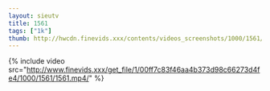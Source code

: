 ```yaml
--- 
layout: sieutv
title: 1561
tags: ["1k"]
thumb: http://hwcdn.finevids.xxx/contents/videos_screenshots/1000/1561/preview.mp4.jpg
---
```

{% include video src="http://www.finevids.xxx/get_file/1/00ff7c83f46aa4b373d98c66273d4fe4/1000/1561/1561.mp4/" %} 
